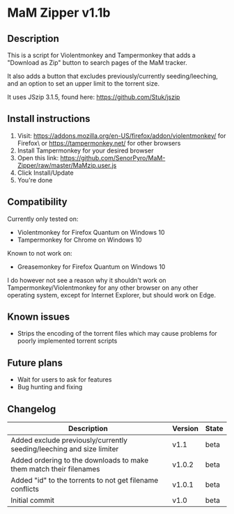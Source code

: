 # MaM Zipper v1.1b

## Description
This is a script for Violentmonkey and Tampermonkey that
adds a "Download as Zip" button to search pages of the MaM tracker.

It also adds a button that excludes previously/currently seeding/leeching, \
and an option to set an upper limit to the torrent size.


It uses JSzip 3.1.5, found here:
https://github.com/Stuk/jszip

## Install instructions

1. Visit: https://addons.mozilla.org/en-US/firefox/addon/violentmonkey/ for Firefox\ 
or https://tampermonkey.net/ for other browsers
2. Install Tampermonkey for your desired browser
3. Open this link: https://github.com/SenorPyro/MaM-Zipper/raw/master/MaMzip.user.js
4. Click Install/Update
5. You're done

## Compatibility
Currently only tested on: 

* Violentmonkey for Firefox Quantum on Windows 10
* Tampermonkey for Chrome on Windows 10

Known to not work on:

* Greasemonkey for Firefox Quantum on Windows 10

I do however not see a reason why it shouldn't work on Tampermonkey/Violentmonkey
for any other browser on any other operating system, 
except for Internet Explorer, but should work on Edge.

## Known issues
* Strips the encoding of the torrent files which may cause problems for poorly implemented torrent scripts

## Future plans
* Wait for users to ask for features
* Bug hunting and fixing

## Changelog
Description | Version | State
--- | --- | ---
Added exclude previously/currently seeding/leeching and size limiter | v1.1 | beta
Added ordering to the downloads to make them match their filenames | v1.0.2 | beta
Added "id" to the torrents to not get filename conflicts | v1.0.1 | beta
Initial commit | v1.0 | beta
